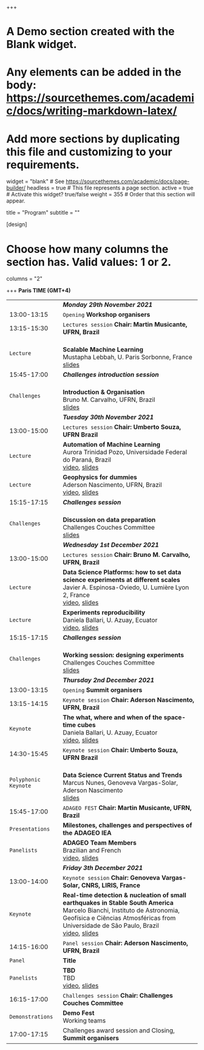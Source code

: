 +++
# A Demo section created with the Blank widget.
# Any elements can be added in the body: https://sourcethemes.com/academic/docs/writing-markdown-latex/
# Add more sections by duplicating this file and customizing to your requirements.

widget = "blank"  # See https://sourcethemes.com/academic/docs/page-builder/
headless = true  # This file represents a page section.
active = true  # Activate this widget? true/false
weight = 355  # Order that this section will appear.

title = "Program"
subtitle = ""

[design]
  # Choose how many columns the section has. Valid values: 1 or 2.
  columns = "2"

+++
**Paris TIME (GMT+4)** []()

|  |  |
|---|---|
|  | ***Monday 29th November 2021*** |
|13:00-13:15| `Opening` **Workshop organisers** |
|13:15-15:30| `Lectures session` **Chair: Martin Musicante, UFRN, Brazil** |
|`Lecture`|  </br> **Scalable Machine Learning** </br>Mustapha Lebbah, U. Paris Sorbonne, France </br> [slides]()|
|15:45-17:00| ***Challenges introduction session*** |
|`Challenges`| </br> **Introduction & Organisation** </br> Bruno M. Carvalho, UFRN, Brazil </br> [slides]()|
|  | ***Tuesday 30th November 2021*** |
|13:00-15:00|`Lectures session` **Chair: Umberto Souza, UFRN Brazil** |
|`Lecture`|**Automation of  Machine Learning** </br> Aurora Trinidad Pozo, Universidade Federal do Paraná, Brazil  </br> [video](), [slides]()|
|`Lecture`|**Geophysics for dummies** </br> Aderson Nascimento, UFRN, Brazil </br> [video](), [slides]()|
|15:15-17:15| ***Challenges  session*** |
|`Challenges`|  </br> **Discussion on data preparation** </br> Challenges Couches Committee  </br> [slides]()|
|  | ***Wednesday 1st December 2021*** |
|13:00-15:00| `Lectures session` **Chair: Bruno M. Carvalho, UFRN, Brazil** |
|`Lecture`|  **Data Science Platforms: how to set data science experiments at different scales** </br>  Javier A. Espinosa-Oviedo, U. Lumière Lyon 2, France</br> [video](), [slides]()|
|`Lecture`|  **Experiments reproducibility** </br> Daniela Ballari, U. Azuay, Ecuator </br> [video](), [slides](https://www.canva.com/design/DAEKbVwUKYw/rOGYGBJN0mhU7FnG8Eog6g/view?utm_content=DAEKbVwUKYw&utm_campaign=designshare&utm_medium=link&utm_source=sharebutton&fbclid=IwAR0A2KBbXyNWPoEL21CKDr6hwHCFgmfGfu3vlu32VWtaU0o-A2mKfQAaIG4)|
|15:15-17:15| ***Challenges  session*** |
|`Challenges`|  </br> **Working session: designing experiments** </br> Challenges Couches Committee </br> [slides]()|
|  | ***Thursday 2nd December 2021*** |
|13:00-13:15 | `Opening` **Summit organisers** |
| 13:15-14:15| `Keynote session` **Chair: Aderson Nascimento, UFRN, Brazil** |
|`Keynote`| **The what, where and when of the space-time cubes** </br> Daniela Ballari, U. Azuay, Ecuator </br> [video](), [slides]()|
|14:30-15:45 | `Keynote session` **Chair: Umberto Souza, UFRN Brazil** |
|`Polyphonic Keynote`|  </br> **Data Science Current Status and Trends** </br> Marcus Nunes, Genoveva Vargas-Solar, Aderson Nascimento </br> [slides]()|
|15:45-17:00 | `ADAGEO FEST` **Chair: Martin Musicante, UFRN, Brazil**  |
| `Presentations` | **Milestones, challenges and perspectives of the ADAGEO IEA** |
|`Panelists` | **ADAGEO Team Members** </br> Brazilian and French </br> [video](), [slides]()
|  | ***Friday 3th December 2021*** |
| 13:00-14:00| `Keynote session` **Chair: Genoveva Vargas-Solar, CNRS, LIRIS, France** |
|`Keynote`|  **Real-time detection & nucleation of small earthquakes in Stable South America** </br> Marcelo Bianchi,  Instituto de Astronomia, Geofísica e Ciências Atmosféricas from Universidade de São Paulo, Brazil  </br> [video](), [slides]()|
|14:15-16:00|`Panel session` **Chair: Aderson Nascimento, UFRN, Brazil** |
| `Panel` |  **Title** |
|`Panelists`| **TBD** </br> TBD </br> [video](), [slides]()
|16:15-17:00  | `Challenges session` **Chair: Challenges Couches Committee** |
|`Demonstrations`| **Demo Fest** </br> Working teams </br>|
|17:00-17:15 | Challenges award session and Closing, **Summit organisers** |
